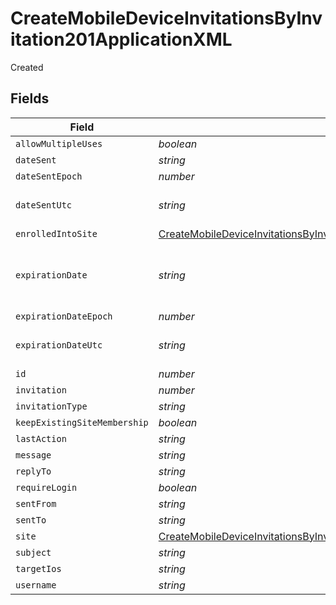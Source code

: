 # CreateMobileDeviceInvitationsByInvitation201ApplicationXML

Created


## Fields

| Field                                                                                                                                                                               | Type                                                                                                                                                                                | Required                                                                                                                                                                            | Description                                                                                                                                                                         | Example                                                                                                                                                                             |
| ----------------------------------------------------------------------------------------------------------------------------------------------------------------------------------- | ----------------------------------------------------------------------------------------------------------------------------------------------------------------------------------- | ----------------------------------------------------------------------------------------------------------------------------------------------------------------------------------- | ----------------------------------------------------------------------------------------------------------------------------------------------------------------------------------- | ----------------------------------------------------------------------------------------------------------------------------------------------------------------------------------- |
| `allowMultipleUses`                                                                                                                                                                 | *boolean*                                                                                                                                                                           | :heavy_minus_sign:                                                                                                                                                                  | N/A                                                                                                                                                                                 |                                                                                                                                                                                     |
| `dateSent`                                                                                                                                                                          | *string*                                                                                                                                                                            | :heavy_minus_sign:                                                                                                                                                                  | N/A                                                                                                                                                                                 | 2012-05-07 11:13:35                                                                                                                                                                 |
| `dateSentEpoch`                                                                                                                                                                     | *number*                                                                                                                                                                            | :heavy_minus_sign:                                                                                                                                                                  | N/A                                                                                                                                                                                 | 1336407215609                                                                                                                                                                       |
| `dateSentUtc`                                                                                                                                                                       | *string*                                                                                                                                                                            | :heavy_minus_sign:                                                                                                                                                                  | N/A                                                                                                                                                                                 | 2012-05-07T11:13:35.609-0500                                                                                                                                                        |
| `enrolledIntoSite`                                                                                                                                                                  | [CreateMobileDeviceInvitationsByInvitation201ApplicationXMLEnrolledIntoSite](../../models/operations/createmobiledeviceinvitationsbyinvitation201applicationxmlenrolledintosite.md) | :heavy_minus_sign:                                                                                                                                                                  | N/A                                                                                                                                                                                 |                                                                                                                                                                                     |
| `expirationDate`                                                                                                                                                                    | *string*                                                                                                                                                                            | :heavy_minus_sign:                                                                                                                                                                  | Use 'Unlimited' to specify no expiration                                                                                                                                            | 2012-05-07 11:13:35                                                                                                                                                                 |
| `expirationDateEpoch`                                                                                                                                                               | *number*                                                                                                                                                                            | :heavy_minus_sign:                                                                                                                                                                  | N/A                                                                                                                                                                                 | 1336407215609                                                                                                                                                                       |
| `expirationDateUtc`                                                                                                                                                                 | *string*                                                                                                                                                                            | :heavy_minus_sign:                                                                                                                                                                  | N/A                                                                                                                                                                                 | 2012-05-07T11:13:35.609-0500                                                                                                                                                        |
| `id`                                                                                                                                                                                | *number*                                                                                                                                                                            | :heavy_minus_sign:                                                                                                                                                                  | N/A                                                                                                                                                                                 | 1                                                                                                                                                                                   |
| `invitation`                                                                                                                                                                        | *number*                                                                                                                                                                            | :heavy_minus_sign:                                                                                                                                                                  | N/A                                                                                                                                                                                 |                                                                                                                                                                                     |
| `invitationType`                                                                                                                                                                    | *string*                                                                                                                                                                            | :heavy_minus_sign:                                                                                                                                                                  | N/A                                                                                                                                                                                 | USER_INITATIED_EMAIL                                                                                                                                                                |
| `keepExistingSiteMembership`                                                                                                                                                        | *boolean*                                                                                                                                                                           | :heavy_minus_sign:                                                                                                                                                                  | N/A                                                                                                                                                                                 |                                                                                                                                                                                     |
| `lastAction`                                                                                                                                                                        | *string*                                                                                                                                                                            | :heavy_minus_sign:                                                                                                                                                                  | N/A                                                                                                                                                                                 | NONE                                                                                                                                                                                |
| `message`                                                                                                                                                                           | *string*                                                                                                                                                                            | :heavy_minus_sign:                                                                                                                                                                  | N/A                                                                                                                                                                                 |                                                                                                                                                                                     |
| `replyTo`                                                                                                                                                                           | *string*                                                                                                                                                                            | :heavy_minus_sign:                                                                                                                                                                  | N/A                                                                                                                                                                                 | it@company.com                                                                                                                                                                      |
| `requireLogin`                                                                                                                                                                      | *boolean*                                                                                                                                                                           | :heavy_minus_sign:                                                                                                                                                                  | N/A                                                                                                                                                                                 |                                                                                                                                                                                     |
| `sentFrom`                                                                                                                                                                          | *string*                                                                                                                                                                            | :heavy_minus_sign:                                                                                                                                                                  | N/A                                                                                                                                                                                 | Jamf Pro                                                                                                                                                                            |
| `sentTo`                                                                                                                                                                            | *string*                                                                                                                                                                            | :heavy_minus_sign:                                                                                                                                                                  | N/A                                                                                                                                                                                 | user@company.com                                                                                                                                                                    |
| `site`                                                                                                                                                                              | [CreateMobileDeviceInvitationsByInvitation201ApplicationXMLSite](../../models/operations/createmobiledeviceinvitationsbyinvitation201applicationxmlsite.md)                         | :heavy_minus_sign:                                                                                                                                                                  | N/A                                                                                                                                                                                 |                                                                                                                                                                                     |
| `subject`                                                                                                                                                                           | *string*                                                                                                                                                                            | :heavy_minus_sign:                                                                                                                                                                  | N/A                                                                                                                                                                                 | Enroll your device                                                                                                                                                                  |
| `targetIos`                                                                                                                                                                         | *string*                                                                                                                                                                            | :heavy_minus_sign:                                                                                                                                                                  | N/A                                                                                                                                                                                 | iOS 4                                                                                                                                                                               |
| `username`                                                                                                                                                                          | *string*                                                                                                                                                                            | :heavy_minus_sign:                                                                                                                                                                  | N/A                                                                                                                                                                                 |                                                                                                                                                                                     |